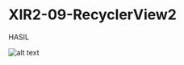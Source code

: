 # XIR2-09-RecyclerView2

HASIL

![alt text](https://github.com/ArumPuspaPratiwi/XIR2-09-RecyclerView1/blob/master/recyclerview2.jpeg)
